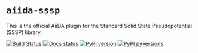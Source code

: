 # `aiida-sssp`

This is the official AiiDA plugin for the Standard Solid State Pseudopotential (SSSP) library.

[![Build Status](https://travis-ci.org/aiidateam/aiida-sssp.svg?branch=develop)](https://travis-ci.org/aiidateam/aiida-sssp)
[![Docs status](https://readthedocs.org/projects/aiida-sssp/badge)](http://aiida-sssp.readthedocs.io/)
[![PyPI version](https://badge.fury.io/py/aiida-sssp.svg)](https://badge.fury.io/py/aiida-sssp)
[![PyPI pyversions](https://img.shields.io/pypi/pyversions/aiida-core.svg)](https://pypi.python.org/pypi/aiida-core/)
